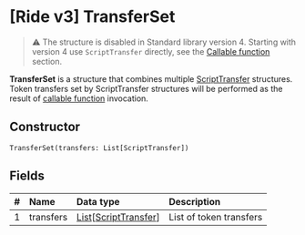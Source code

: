 # [Ride v3] TransferSet

> :warning: The structure is disabled in Standard library version 4. Starting with version 4 use `ScriptTransfer` directly, see the [Callable function](/en/ride/functions/callable-function) section.

**TransferSet** is a structure that combines multiple [ScriptTransfer](/en/ride/structures/script-actions/script-transfer) structures. Token transfers set by ScriptTransfer structures will be performed as the result of [callable function](/en/ride/functions/callable-function) invocation.

## Constructor

``` ride
TransferSet(transfers: List[ScriptTransfer])
```

## Fields

|   #   | Name | Data type | Description |
| :--- | :--- | :--- | :--- |
| 1 | transfers | [List](/en/ride/data-types/list)[[ScriptTransfer](/en/ride/structures/script-actions/script-transfer)] | List of token transfers |
